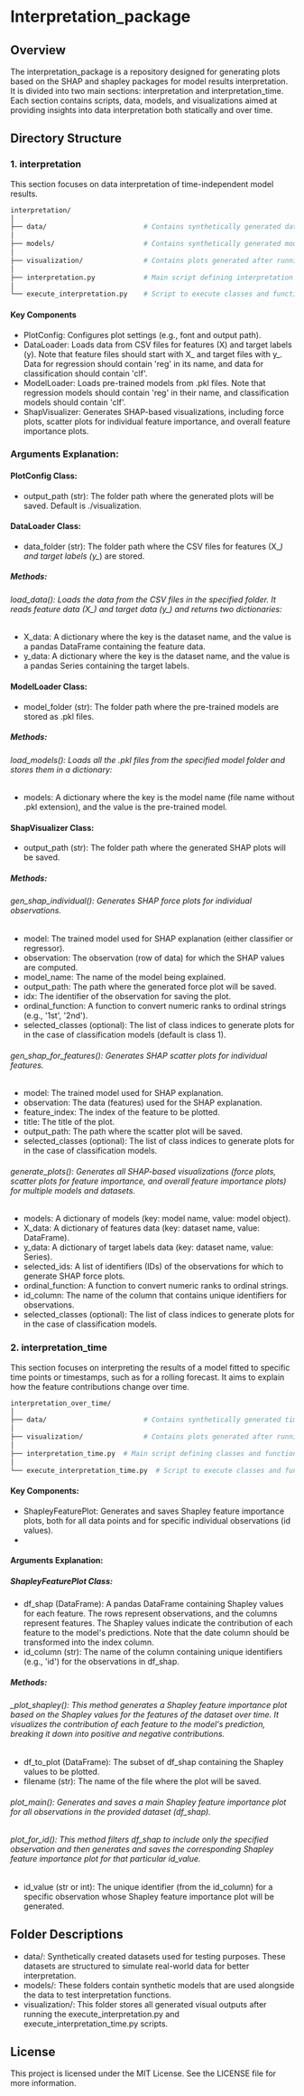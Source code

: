 # Interpretation_package

## Overview
The interpretation_package is a repository designed for generating plots based on the SHAP and shapley packages for model results interpretation. It is divided into two main sections: interpretation and interpretation_time. Each section contains scripts, data, models, and visualizations aimed at providing insights into data interpretation both statically and over time.

## Directory Structure
### 1. interpretation
This section focuses on data interpretation of time-independent model results.
```bash
interpretation/
│
├── data/                        # Contains synthetically generated data for testing
│
├── models/                      # Contains synthetically generated models for testing
│
├── visualization/               # Contains plots generated after running execute scripts
│
├── interpretation.py            # Main script defining interpretation classes and functions
│
└── execute_interpretation.py    # Script to execute classes and functions from interpretation.py with syntheric data and models
```
#### Key Components
- PlotConfig: Configures plot settings (e.g., font and output path).
- DataLoader: Loads data from CSV files for features (X) and target labels (y). Note that feature files should start with X_ and target files with y_. Data for regression should contain 'reg' in its name, and data for classification should contain 'clf'.
- ModelLoader: Loads pre-trained models from .pkl files. Note that regression models should contain 'reg' in their name, and classification models should contain 'clf'.
- ShapVisualizer: Generates SHAP-based visualizations, including force plots, scatter plots for individual feature importance, and overall feature importance plots.

### Arguments Explanation:
#### PlotConfig Class:
- output_path (str): The folder path where the generated plots will be saved. Default is ./visualization.
#### DataLoader Class:
- data_folder (str): The folder path where the CSV files for features (X_*) and target labels (y_*) are stored.
##### Methods:
###### load_data(): Loads the data from the CSV files in the specified folder. It reads feature data (X_*) and target data (y_*) and returns two dictionaries:
- X_data: A dictionary where the key is the dataset name, and the value is a pandas DataFrame containing the feature data.
- y_data: A dictionary where the key is the dataset name, and the value is a pandas Series containing the target labels.
#### ModelLoader Class:
- model_folder (str): The folder path where the pre-trained models are stored as .pkl files.
##### Methods:
###### load_models(): Loads all the .pkl files from the specified model folder and stores them in a dictionary:
- models: A dictionary where the key is the model name (file name without .pkl extension), and the value is the pre-trained model.
#### ShapVisualizer Class:
- output_path (str): The folder path where the generated SHAP plots will be saved.
##### Methods:
###### gen_shap_individual(): Generates SHAP force plots for individual observations.
- model: The trained model used for SHAP explanation (either classifier or regressor).
- observation: The observation (row of data) for which the SHAP values are computed.
- model_name: The name of the model being explained.
- output_path: The path where the generated force plot will be saved.
- idx: The identifier of the observation for saving the plot.
- ordinal_function: A function to convert numeric ranks to ordinal strings (e.g., '1st', '2nd').
- selected_classes (optional): The list of class indices to generate plots for in the case of classification models (default is class 1).
###### gen_shap_for_features(): Generates SHAP scatter plots for individual features.
- model: The trained model used for SHAP explanation.
- observation: The data (features) used for the SHAP explanation.
- feature_index: The index of the feature to be plotted.
- title: The title of the plot.
- output_path: The path where the scatter plot will be saved.
- selected_classes (optional): The list of class indices to generate plots for in the case of classification models.
###### generate_plots(): Generates all SHAP-based visualizations (force plots, scatter plots for feature importance, and overall feature importance plots) for multiple models and datasets.
- models: A dictionary of models (key: model name, value: model object).
- X_data: A dictionary of features data (key: dataset name, value: DataFrame).
- y_data: A dictionary of target labels data (key: dataset name, value: Series).
- selected_ids: A list of identifiers (IDs) of the observations for which to generate SHAP force plots.
- ordinal_function: A function to convert numeric ranks to ordinal strings.
- id_column: The name of the column that contains unique identifiers for observations.
- selected_classes (optional): The list of class indices to generate plots for in the case of classification models.
  
### 2. interpretation_time
This section focuses on interpreting the results of a model fitted to specific time points or timestamps, such as for a rolling forecast. It aims to explain how the feature contributions change over time.
```bash
interpretation_over_time/
│
├── data/                        # Contains synthetically generated time-series data for testing
│
├── visualization/               # Contains plots generated after running execute scripts
│
├── interpretation_time.py  # Main script defining classes and functions for interpretation over time
│
└── execute_interpretation_time.py  # Script to execute classes and functions from interpretation_over_time.py with synthetic data
```
#### Key Components:
- ShapleyFeaturePlot: Generates and saves Shapley feature importance plots, both for all data points and for specific individual observations (id values).
- 
#### Arguments Explanation:
##### ShapleyFeaturePlot Class:
- df_shap (DataFrame): A pandas DataFrame containing Shapley values for each feature. The rows represent observations, and the columns represent features. The Shapley values indicate the contribution of each feature to the model's predictions. Note that the date column should be transformed into the index column.
- id_column (str): The name of the column containing unique identifiers (e.g., 'id') for the observations in df_shap.
##### Methods:
###### _plot_shapley(): This method generates a Shapley feature importance plot based on the Shapley values for the features of the dataset over time. It visualizes the contribution of each feature to the model's prediction, breaking it down into positive and negative contributions.
- df_to_plot (DataFrame): The subset of df_shap containing the Shapley values to be plotted.
- filename (str): The name of the file where the plot will be saved.
###### plot_main(): Generates and saves a main Shapley feature importance plot for all observations in the provided dataset (df_shap).
###### plot_for_id(): This method filters df_shap to include only the specified observation and then generates and saves the corresponding Shapley feature importance plot for that particular id_value.
- id_value (str or int): The unique identifier (from the id_column) for a specific observation whose Shapley feature importance plot will be generated.

## Folder Descriptions
- data/: Synthetically created datasets used for testing purposes. These datasets are structured to simulate real-world data for better interpretation.
- models/: These folders contain synthetic models that are used alongside the data to test interpretation functions.
- visualization/: This folder stores all generated visual outputs after running the execute_interpretation.py and execute_interpretation_time.py scripts.

## License
This project is licensed under the MIT License. See the LICENSE file for more information.
